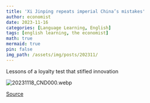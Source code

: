 ```yaml
---
title: 'Xi Jinping repeats imperial China’s mistakes'
author: economist
date: 2023-11-16
categories: [Language Learning, English]
tags: [english learning, the economist]
math: true
mermaid: true
pin: false
img_path: /assets/img/posts/202311/
---
```


Lessons of a loyalty test that stifled innovation

![20231118_CND000.webp](20231118_CND000.webp)



[Source](https://www.economist.com/china/2023/11/16/xi-jinping-repeats-imperial-chinas-mistakes)